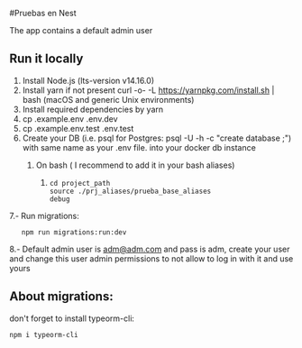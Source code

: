 #Pruebas en Nest

The app contains a default admin user

## Run it locally 

1. Install Node.js (lts-version v14.16.0)
2. Install yarn if not present curl -o- -L https://yarnpkg.com/install.sh | bash (macOS and generic Unix environments)
3. Install required dependencies by yarn
4. cp .example.env .env.dev
5. cp .example.env.test .env.test
6. Create your DB (i.e. psql for Postgres: psql -U <user> -h <host> -c "create database <db name>;") with same name as your .env file. into your docker db instance
   1. On bash ( I recommend to add it in your bash aliases)
      1. ````
         cd project_path
         source ./prj_aliases/prueba_base_aliases
         debug
         ````
7.- Run migrations:
```
   npm run migrations:run:dev
```
8.- Default admin user is adm@adm.com and pass is adm, create your user and change this user admin permissions to not allow to log in with it and use yours


## About migrations:

don't forget to install typeorm-cli:



```
npm i typeorm-cli
```

